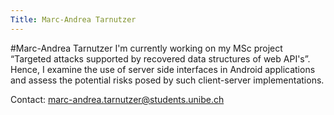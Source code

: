 ```yaml
---
Title: Marc-Andrea Tarnutzer
---
```

#Marc-Andrea Tarnutzer
I'm currently working on my MSc project “Targeted attacks supported by recovered data structures of web API's”. Hence, I examine the use of server side interfaces in Android applications and assess the potential risks posed by such client-server implementations. 

Contact: <a href="mailto:marc-andrea.tarnutzer@students.unibe.ch">marc-andrea.tarnutzer@students.unibe.ch</a>

